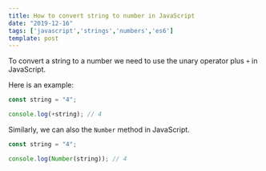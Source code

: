 ```yaml
---
title: How to convert string to number in JavaScript
date: "2019-12-16"
tags: ['javascript','strings','numbers','es6']
template: post
---
```


To convert a string to a number we need to use the unary operator plus `+` in JavaScript.

Here is an example:

```js
const string = "4";

console.log(+string); // 4
```

Similarly, we can also the `Number` method in JavaScript.

```js
const string = "4";

console.log(Number(string)); // 4
```
